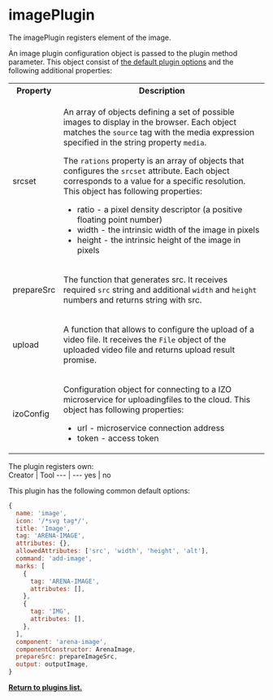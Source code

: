 # imagePlugin
The imagePlugin registers element of the image.

An image plugin configuration object is passed to the plugin method parameter. This object consist of [the default plugin options](../plugins.md#default-plugin-options) and the following additional properties:

<table>
<tr>
    <th>Property</th>
    <th>Description</th>
</tr>
<tr>
    <td> 
        srcset 
    </td>
  <td>

   An array of objects defining a set of possible images to display in the browser. Each object matches the `source` tag with the media expression specified in the string property `media`. 

   The `rations` property is an array of objects that configures the `srcset` attribute. Each object corresponds to a value for a specific resolution. This object has following properties:

   * ratio - a pixel density descriptor (a positive floating point number)
   * width - the intrinsic width of the image in pixels
   * height - the intrinsic height of the image in pixels
  </td>
</tr>
<tr>
    <td> 
        prepareSrc
    </td>
  <td>

   The function that generates src. It receives required `src` string and additional `width` and `height` numbers and returns string with src.
  </td>
</tr>
<tr>
    <td> 
        upload
    </td>
  <td>
        
   А function that allows to configure the upload of a video file. It receives the `File` object of the uploaded video file and returns upload result promise.
  </td>
</tr>
<tr>
    <td> 
        izoConfig
    </td>
  <td>

   Configuration object for connecting to a IZO microservice for uploadingfiles to the cloud. This object has following properties:
   * url - microservice connection address
   * token - access token
  </td>
</tr>
</table>

The plugin registers own:  
Creator | Tool
--- | ---
yes | no

This plugin has the following common default options:
```js
{
  name: 'image',
  icon: '/*svg tag*/',
  title: 'Image',
  tag: 'ARENA-IMAGE',
  attributes: {},
  allowedAttributes: ['src', 'width', 'height', 'alt'],
  command: 'add-image',
  marks: [
    {
      tag: 'ARENA-IMAGE',
      attributes: [],
    },
    {
      tag: 'IMG',
      attributes: [],
    },
  ],
  component: 'arena-image',
  componentConstructor: ArenaImage,
  prepareSrc: prepareImageSrc,
  output: outputImage,
}
```

**[Return to plugins list.](../plugins.md#list-of-standard-plugins)**